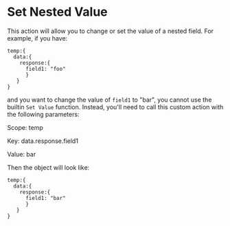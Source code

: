 # Set Nested Value

This action will allow you to change or set the value of a nested field. For example, if you have:
```
temp:{
  data:{
    response:{
      field1: "foo"
      }
   }
}
```
and you want to change the value of `field1` to "bar", you cannot use the builtin `Set Value` function. Instead, you'll need to call this custom action with the following parameters:

Scope: temp

Key: data.response.field1

Value: bar

Then the object will look like:
```
temp:{
  data:{
    response:{
      field1: "bar"
      }
   }
}
```
